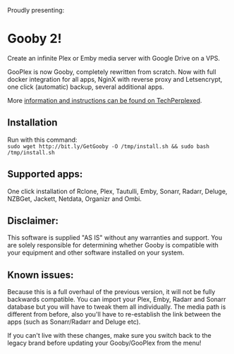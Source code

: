 Proudly presenting:

# Gooby 2!

Create an infinite Plex or Emby media server with Google Drive on a VPS.

GooPlex is now Gooby, completely rewritten from scratch. Now with full docker integration for all apps, NginX with reverse proxy and Letsencrypt, one click (automatic) backup, several additional apps.

More [information and instructions can be found on TechPerplexed](http://bit.ly/TechPerplexed "How to create an infinite media server using a VPS and Cloud service").

## Installation

Run with this command:  
`sudo wget http://bit.ly/GetGooby -O /tmp/install.sh && sudo bash /tmp/install.sh`

## Supported apps:

One click installation of Rclone, Plex, Tautulli, Emby, Sonarr, Radarr, Deluge, NZBGet, Jackett, Netdata, Organizr and Ombi.

## Disclaimer:

This software is supplied "AS IS" without any warranties and support. You are solely responsible for determining whether Gooby is compatible with your equipment and other software installed on your system.

## Known issues:

Because this is a full overhaul of the previous version, it will not be fully backwards compatible. You can import your Plex, Emby, Radarr and Sonarr database but you will have to tweak them all individually. The media path is different from before, also you'll have to re-establish the link between the apps (such as Sonarr/Radarr and Deluge etc).

If you can't live with these changes, make sure you switch back to the legacy brand before updating your Gooby/GooPlex from the menu!
